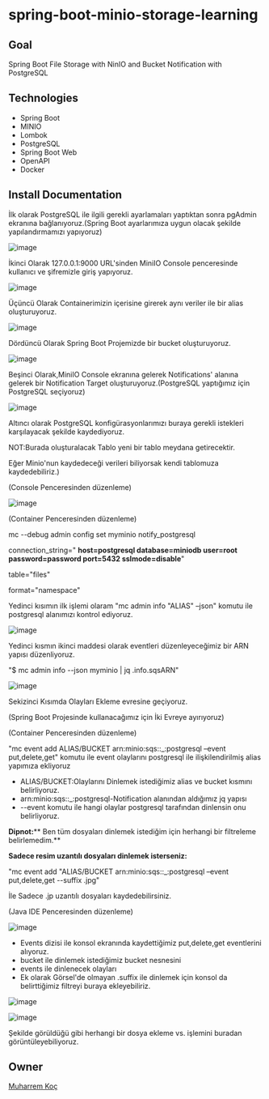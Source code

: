 # spring-boot-minio-storage-learning


## Goal
Spring Boot File Storage with NinIO and Bucket Notification with PostgreSQL

## Technologies
- Spring Boot
- MINIO
- Lombok
- PostgreSQL
- Spring Boot Web
- OpenAPI
- Docker

## Install Documentation
İlk olarak PostgreSQL ile ilgili gerekli ayarlamaları yaptıktan sonra pgAdmin ekranına bağlanıyoruz.(Spring Boot ayarlarımıza uygun olacak şekilde yapılandırmamızı yapıyoruz)

![image](https://user-images.githubusercontent.com/80245013/192085202-feeb4126-d467-4d5b-bf06-56c7225c6b0d.png)

İkinci Olarak 127.0.0.1:9000 URL'sinden MiniIO Console penceresinde kullanıcı ve şifremizle giriş yapıyoruz.

![image](https://user-images.githubusercontent.com/80245013/192085263-7ef0d79a-f24b-4966-b2a8-ad2398e01113.png)

Üçüncü Olarak Containerimizin içerisine girerek aynı veriler ile bir alias oluşturuyoruz.

![image](https://user-images.githubusercontent.com/80245013/192085281-43223d28-36af-43dd-b0d3-2af7e381ae4c.png)

Dördüncü Olarak Spring Boot Projemizde bir bucket oluşturuyoruz.

![image](https://user-images.githubusercontent.com/80245013/192085292-328e0c9c-45b6-473f-a3a2-f8e7dc7b24d4.png)

Beşinci Olarak,MiniIO Console ekranına gelerek Notifications' alanına gelerek bir Notification Target oluşturuyoruz.(PostgreSQL yaptığımız için PostgreSQL seçiyoruz)

![image](https://user-images.githubusercontent.com/80245013/192085308-8e26a4ac-3ec1-412d-b260-54eb54a7c6d8.png)

Altıncı olarak PostgreSQL konfigürasyonlarımızı buraya gerekli istekleri karşılayacak şekilde kaydediyoruz.

NOT:Burada oluşturalacak Tablo yeni bir tablo meydana getirecektir.

Eğer Minio'nun kaydedeceği verileri biliyorsak kendi tablomuza kaydedebiliriz.)

(Console Penceresinden düzenleme)

![image](https://user-images.githubusercontent.com/80245013/192085316-9f578b29-25ed-45d2-8b91-e04942fe9254.png)

(Container Penceresinden düzenleme)

mc --debug admin config set myminio notify\_postgresql

connection\_string=" **host=postgresql database=miniodb user=root password=password port=5432 sslmode=disable**"

table="files"

format="namespace"


Yedinci kısımın ilk işlemi olaram "mc admin info "ALIAS" –json" komutu ile postgresql alanımızı kontrol ediyoruz.

![image](https://user-images.githubusercontent.com/80245013/192085331-930a720e-c5e5-4c96-a107-881ab92e3105.png)


Yedinci kısmın ikinci maddesi olarak eventleri düzenleyeceğimiz bir ARN yapısı düzenliyoruz.

"$ mc admin info --json myminio | jq .info.sqsARN"

![image](https://user-images.githubusercontent.com/80245013/192085335-7851dc4b-a31c-4271-ac81-8ddc7cab51f9.png)

Sekizinci Kısımda Olayları Ekleme evresine geçiyoruz.

(Spring Boot Projesinde kullanacağımız için İki Evreye ayırıyoruz)

(Container Penceresinden düzenleme)

"mc event add ALIAS/BUCKET arn:minio:sqs::\_:postgresql –event put,delete,get" komutu ile event olaylarını postgresql ile ilişkilendirilmiş alias yapımıza ekliyoruz

- ALIAS/BUCKET:Olaylarını Dinlemek istediğimiz alias ve bucket kısmını belirliyoruz.
- arn:minio:sqs::\_:postgresql-Notification alanından aldığımız jq yapısı
- --event komutu ile hangi olaylar postgresql tarafından dinlensin onu belirliyoruz.

**Dipnot:**** Ben tüm dosyaları dinlemek istediğim için herhangi bir filtreleme belirlemedim.**

**Sadece resim uzantılı dosyaları dinlemek isterseniz:**

"mc event add "ALIAS/BUCKET arn:minio:sqs::\_:postgresql –event put,delete,get --suffix .jpg"

İle Sadece .jp uzantılı dosyaları kaydedebilirsiniz.


(Java IDE Penceresinden düzenleme)

![image](https://user-images.githubusercontent.com/80245013/192085345-5878a36a-5dfd-4c75-8143-f20a9d97ef20.png)

- Events dizisi ile konsol ekranında kaydettiğimiz put,delete,get eventlerini alıyoruz.
- bucket ile dinlemek istediğimiz bucket nesnesini
- events ile dinlenecek olayları
- Ek olarak Görsel'de olmayan .suffix ile dinlemek için konsol da belirttiğimiz filtreyi buraya ekleyebiliriz.

![image](https://user-images.githubusercontent.com/80245013/192085358-dfe82bb6-7d66-4d26-a81d-71a7365ca6f8.png)


![image](https://user-images.githubusercontent.com/80245013/192085365-bf9f33a7-0a6c-4d72-82fd-20a292657b12.png)

Şekilde görüldüğü gibi herhangi bir dosya ekleme vs. işlemini buradan görüntüleyebiliyoruz.


## Owner
[Muharrem Koç](https://github.com/muharremkoc)
